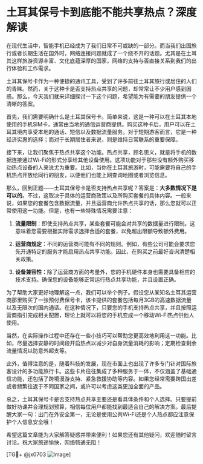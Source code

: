# 土耳其保号卡到底能不能共享热点？深度解读

在现代生活中，智能手机已经成为了我们日常不可或缺的一部分。而当我们出国旅行或者长期生活在国外时，网络连接问题就成了一个绕不开的话题。尤其是在土耳其这样旅游资源丰富、文化底蕴深厚的国家，网络的支持与否直接关系到我们的出行体验和工作需求。

土耳其保号卡作为一种便捷的通讯工具，受到了许多前往土耳其旅行或居住的人们的青睐。然而，关于这种卡是否支持热点共享的问题，却常常让不少用户感到困惑。那么，今天我们就来详细探讨一下这个问题，希望能为有需要的朋友提供一个清晰的答案。

首先，我们需要明确什么是土耳其保号卡。简单来说，这是一种可以在土耳其本地使用的手机SIM卡，通常由当地的通信运营商提供。购买这种卡后，用户可以在土耳其境内享受本地的通话、短信以及数据流量服务。对于短期游客而言，它是一种经济实惠的选择；而对于长期居住者来说，则是维持日常联系的重要保障。

接下来，让我们聚焦于热点共享这个功能。热点共享，顾名思义，就是将手机的数据连接通过Wi-Fi的形式分享给其他设备使用。这项功能对于那些没有额外购买移动热点设备的人来说尤为重要。比如，当你在土耳其旅游时，可能需要将自己的手机热点开放给同行的朋友，以便他们也能上网查询地图或者浏览信息。

那么，回到正题——土耳其保号卡是否支持热点共享呢？答案是：**大多数情况下是可以的**。不过，这取决于具体的运营商政策以及所购买套餐的具体内容。一般来说，如果您的套餐包含数据流量，并且运营商允许热点共享的话，那么您就可以正常使用这一功能。但是，也有一些特殊情况需要注意：

1. **流量限制**：即使支持热点共享，某些套餐可能会对共享的数据量进行限制。这意味着您需要根据实际需求选择合适的套餐，以免超出限额导致额外费用。
   
2. **运营商规定**：不同的运营商可能有不同的规则。例如，有些公司可能会要求您先开通特定的服务才能启用热点共享功能。因此，在购买之前最好咨询清楚相关政策。

3. **设备兼容性**：除了运营商方面的考量外，您的手机硬件本身也需要具备相应的技术支持。确保您的设备能够正常运行热点共享功能，并且设置正确。

为了帮助大家更好地理解这一点，我们可以举个例子。假设您从某知名土耳其运营商那里购买了一张预付费保号卡，该卡提供的套餐包括每月3GB的高速数据流量以及无限次的国内通话。在这种情况下，只要您的手机支持热点共享，并且按照运营商指引完成相关配置，理论上就可以将您的手机变成一个移动Wi-Fi热点供他人使用。

当然，在实际操作过程中还存在一些小技巧可以帮助您更高效地利用这一功能。比如，尽量选择安静的时间段开启热点以减少对自身流量消耗的影响；定期检查剩余流量情况以防意外超支等。

此外，值得注意的是，随着科技的发展，现在市面上也出现了许多专门针对国际旅客设计的多功能旅行卡。这些卡片往往集成了多种服务于一体，不仅涵盖了基础通信功能，还包括了跨境漫游支持、紧急救援协助等内容。如果您经常需要跨国出差或者频繁往返于不同国家之间，或许可以考虑这类更加全面的产品。

总之，土耳其保号卡是否支持热点共享主要还是看具体条件和个人选择。只要提前做好功课并合理规划预算，相信每位用户都能找到最适合自己的解决方案。最后提醒大家一句：出门在外安全第一，无论是使用公共Wi-Fi还是个人热点都应注意保护个人信息安全哦！

希望这篇文章能为大家解答疑惑并带来便利！如果您还有其他疑问，欢迎随时留言讨论。祝大家旅途愉快，网络畅通无阻！

[TG💪+ @jx0703 ![Image](https://github.com/user-attachments/assets/dbca1d08-cadb-493c-b0ec-ad6f7a83f270)]